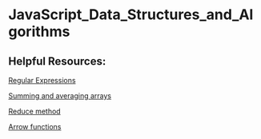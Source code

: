 # JavaScript_Data_Structures_and_Algorithms

## Helpful Resources:
[Regular Expressions](https://developer.mozilla.org/en-US/docs/Web/JavaScript/Guide/Regular_Expressions)

[Summing and averaging arrays](https://stackoverflow.com/questions/10359907/array-sum-and-average)

[Reduce method](https://developer.mozilla.org/en-US/docs/Web/JavaScript/Reference/Global_Objects/Array/reduce)

[Arrow functions](https://developer.mozilla.org/en-US/docs/Web/JavaScript/Reference/Functions/Arrow_functions)
